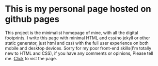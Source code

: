 This is my personal page hosted on github pages
===============================================
This project is the minimalist homepage of mine, with all the digital footprints.
I write this page with minimal HTML and css(no jekyll or other static generator, just html and css) with the full user experience on both mobile and desktop devices.
Sorry for my poor front-end skills(I'm totally new to HTML and CSS), if you have any comments or opinions, Please tell me.
[Click](http://mysq.to) to vist the page.
